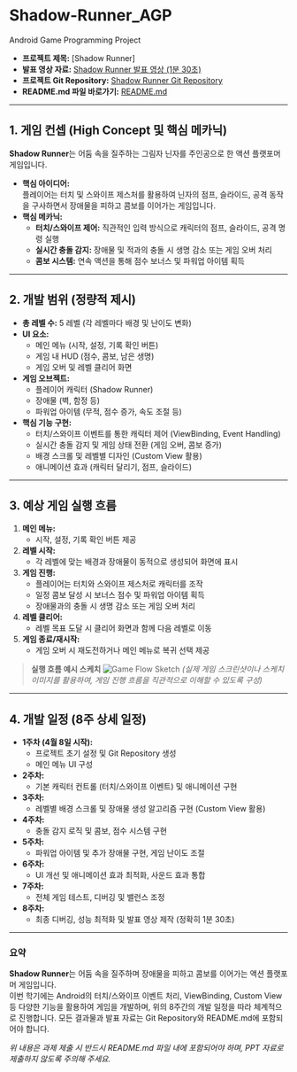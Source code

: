 # Shadow-Runner_AGP
Android Game Programming Project

- **프로젝트 제목:** [Shadow Runner] 
- **발표 영상 자료:** [Shadow Runner 발표 영상 (1분 30초)](https://youtu.be/L4PnCH_Uf5M)  
- **프로젝트 Git Repository:** [Shadow Runner Git Repository](https://github.com/HDonguk/Shadow-Runner_AGP)  
- **README.md 파일 바로가기:** [README.md](https://github.com/HDonguk/Shadow-Runner_AGP/blob/main/README.md)

---

## 1. 게임 컨셉 (High Concept 및 핵심 메카닉)

**Shadow Runner**는 어둠 속을 질주하는 그림자 닌자를 주인공으로 한 액션 플랫포머 게임입니다.

- **핵심 아이디어:**  
  플레이어는 터치 및 스와이프 제스처를 활용하여 닌자의 점프, 슬라이드, 공격 동작을 구사하면서 장애물을 피하고 콤보를 이어가는 게임입니다.
- **핵심 메카닉:**  
  - **터치/스와이프 제어:** 직관적인 입력 방식으로 캐릭터의 점프, 슬라이드, 공격 명령 실행  
  - **실시간 충돌 감지:** 장애물 및 적과의 충돌 시 생명 감소 또는 게임 오버 처리  
  - **콤보 시스템:** 연속 액션을 통해 점수 보너스 및 파워업 아이템 획득

---

## 2. 개발 범위 (정량적 제시)

- **총 레벨 수:** 5 레벨 (각 레벨마다 배경 및 난이도 변화)
- **UI 요소:**  
  - 메인 메뉴 (시작, 설정, 기록 확인 버튼)  
  - 게임 내 HUD (점수, 콤보, 남은 생명)  
  - 게임 오버 및 레벨 클리어 화면
- **게임 오브젝트:**  
  - 플레이어 캐릭터 (Shadow Runner)  
  - 장애물 (벽, 함정 등)  
  - 파워업 아이템 (무적, 점수 증가, 속도 조절 등)
- **핵심 기능 구현:**  
  - 터치/스와이프 이벤트를 통한 캐릭터 제어 (ViewBinding, Event Handling)  
  - 실시간 충돌 감지 및 게임 상태 전환 (게임 오버, 콤보 증가)  
  - 배경 스크롤 및 레벨별 디자인 (Custom View 활용)  
  - 애니메이션 효과 (캐릭터 달리기, 점프, 슬라이드)

---

## 3. 예상 게임 실행 흐름

1. **메인 메뉴:**  
   - 시작, 설정, 기록 확인 버튼 제공
2. **레벨 시작:**  
   - 각 레벨에 맞는 배경과 장애물이 동적으로 생성되어 화면에 표시
3. **게임 진행:**  
   - 플레이어는 터치와 스와이프 제스처로 캐릭터를 조작  
   - 일정 콤보 달성 시 보너스 점수 및 파워업 아이템 획득  
   - 장애물과의 충돌 시 생명 감소 또는 게임 오버 처리
4. **레벨 클리어:**  
   - 레벨 목표 도달 시 클리어 화면과 함께 다음 레벨로 이동
5. **게임 종료/재시작:**  
   - 게임 오버 시 재도전하거나 메인 메뉴로 복귀 선택 제공

> **실행 흐름 예시 스케치**
> ![Game Flow Sketch](https://github.com/user-attachments/assets/7a2410cb-72b6-4bba-bf74-dadc239d8a00) 
> *(실제 게임 스크린샷이나 스케치 이미지를 활용하여, 게임 진행 흐름을 직관적으로 이해할 수 있도록 구성)*

---

## 4. 개발 일정 (8주 상세 일정)

- **1주차 (4월 8일 시작):**  
  - 프로젝트 초기 설정 및 Git Repository 생성  
  - 메인 메뉴 UI 구성
- **2주차:**  
  - 기본 캐릭터 컨트롤 (터치/스와이프 이벤트) 및 애니메이션 구현
- **3주차:**  
  - 레벨별 배경 스크롤 및 장애물 생성 알고리즘 구현 (Custom View 활용)
- **4주차:**  
  - 충돌 감지 로직 및 콤보, 점수 시스템 구현
- **5주차:**  
  - 파워업 아이템 및 추가 장애물 구현, 게임 난이도 조절
- **6주차:**  
  - UI 개선 및 애니메이션 효과 최적화, 사운드 효과 통합
- **7주차:**  
  - 전체 게임 테스트, 디버깅 및 밸런스 조정
- **8주차:**  
  - 최종 디버깅, 성능 최적화 및 발표 영상 제작 (정확히 1분 30초)

---



### 요약

**Shadow Runner**는 어둠 속을 질주하며 장애물을 피하고 콤보를 이어가는 액션 플랫포머 게임입니다.  
이번 학기에는 Android의 터치/스와이프 이벤트 처리, ViewBinding, Custom View 등 다양한 기능을 활용하여 게임을 개발하며, 위의 8주간의 개발 일정을 따라 체계적으로 진행합니다. 모든 결과물과 발표 자료는 Git Repository와 README.md에 포함되어야 합니다.

*위 내용은 과제 제출 시 반드시 README.md 파일 내에 포함되어야 하며, PPT 자료로 제출하지 않도록 주의해 주세요.*

